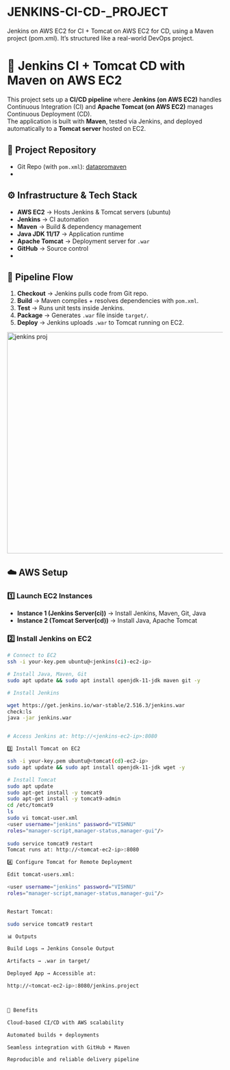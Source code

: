 # JENKINS-CI-CD-_PROJECT
Jenkins on AWS EC2 for CI + Tomcat on AWS EC2 for CD, using a Maven project (pom.xml). It’s structured like a real-world DevOps project.

# 🚀 Jenkins CI + Tomcat CD with Maven on AWS EC2

This project sets up a **CI/CD pipeline** where **Jenkins (on AWS EC2)** handles Continuous Integration (CI) and **Apache Tomcat (on AWS EC2)** manages Continuous Deployment (CD).  
The application is built with **Maven**, tested via Jenkins, and deployed automatically to a **Tomcat server** hosted on EC2.

## 📂 Project Repository
- Git Repo (with `pom.xml`): [datapromaven](https://github.com/teluguhackerforfree/datapromaven.git)
- 
## ⚙️ Infrastructure & Tech Stack
- **AWS EC2** → Hosts Jenkins & Tomcat servers  (ubuntu)
- **Jenkins** → CI automation  
- **Maven** → Build & dependency management  
- **Java JDK 11/17** → Application runtime  
- **Apache Tomcat** → Deployment server for `.war`  
- **GitHub** → Source control
- 
## 🔄 Pipeline Flow
1. **Checkout** → Jenkins pulls code from Git repo.  
2. **Build** → Maven compiles + resolves dependencies with `pom.xml`.  
3. **Test** → Runs unit tests inside Jenkins.  
4. **Package** → Generates `.war` file inside `target/`.  
5. **Deploy** → Jenkins uploads `.war` to Tomcat running on EC2.
   
   
 <img width="1200" height="517" alt="jenkins proj" src="https://github.com/user-attachments/assets/0598f72a-3d72-4a7a-86dd-829d7e8662dc" />
 
## ☁️ AWS Setup

### 1️⃣ Launch EC2 Instances
- **Instance 1 (Jenkins Server(ci))** → Install Jenkins, Maven, Git, Java  
- **Instance 2 (Tomcat Server(cd))** → Install Java, Apache Tomcat  

### 2️⃣ Install Jenkins on EC2


```bash
# Connect to EC2
ssh -i your-key.pem ubuntu@<jenkins(ci)-ec2-ip>

# Install Java, Maven, Git
sudo apt update && sudo apt install openjdk-11-jdk maven git -y

# Install Jenkins

wget https://get.jenkins.io/war-stable/2.516.3/jenkins.war
check:ls
java -jar jenkins.war


# Access Jenkins at: http://<jenkins-ec2-ip>:8080

3️⃣ Install Tomcat on EC2

ssh -i your-key.pem ubuntu@<tomcat(cd)-ec2-ip>
sudo apt update && sudo apt install openjdk-11-jdk wget -y

# Install Tomcat
sudo apt update
sudo apt-get install -y tomcat9
sudo apt-get install -y tomcat9-admin
cd /etc/tomcat9
ls
sudo vi tomcat-user.xml
<user username="jenkins" password="VISHNU"
roles="manager-script,manager-status,manager-gui"/> 
 
sudo service tomcat9 restart
Tomcat runs at: http://<tomcat-ec2-ip>:8080

4️⃣ Configure Tomcat for Remote Deployment

Edit tomcat-users.xml:

<user username="jenkins" password="VISHNU"
roles="manager-script,manager-status,manager-gui"/>


Restart Tomcat:

sudo service tomcat9 restart

📊 Outputs

Build Logs → Jenkins Console Output

Artifacts → .war in target/

Deployed App → Accessible at:

http://<tomcat-ec2-ip>:8080/jenkins.project



🌟 Benefits

Cloud-based CI/CD with AWS scalability

Automated builds + deployments

Seamless integration with GitHub + Maven

Reproducible and reliable delivery pipeline
  
